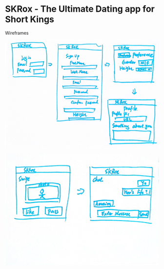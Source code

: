# SKRox - The Ultimate Dating app for Short Kings

Wireframes

![image info](./wireframes/Wireframe1.jpg)

![image info](./wireframes/Wireframe2.jpg)
